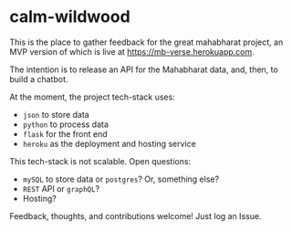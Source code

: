# calm-wildwood

This is the place to gather feedback for the great mahabharat project, an MVP version of which is live at https://mb-verse.herokuapp.com.

The intention is to release an API for the Mahabharat data, and, then, to build a chatbot.

At the moment, the project tech-stack uses:

- `json` to store data
- `python` to process data
- `flask` for the front end
- `heroku` as the deployment and hosting service

This tech-stack is not scalable. Open questions:

- `mySQL` to store data or `postgres`? Or, something else?
- `REST` API or `graphQL`?
-  Hosting?

Feedback, thoughts, and contributions welcome! Just log an Issue.
